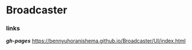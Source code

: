 # Broadcaster


### links

***gh-pages***
https://bennyuhoranishema.github.io/Broadcaster/UI/index.html
